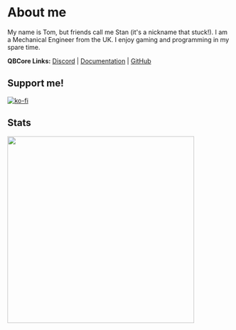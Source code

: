 # About me
My name is Tom, but friends call me Stan (it's a nickname that stuck!). I am a Mechanical Engineer from the UK. I enjoy gaming and programming in my spare time.  
  
**QBCore Links:** [Discord](https://discord.gg/qbcore) | [Documentation](https://docs.qbcore.org/qbcore-documentation/) | [GitHub](https://github.com/qbcore-framework)

## Support me!
[![ko-fi](https://ko-fi.com/img/githubbutton_sm.svg)](https://ko-fi.com/Z8Z7D37OG)

## Stats
<p>
<a href=https://ko-fi.com/Z8Z7D37OG><img width="420" src=https://github-readme-stats.vercel.app/api?username=tom-osborne&count_private=true&show_icons=true&title_color=dc143c&text_color=ffffff&icon_color=dc143c&hide_border=true&bg_color=282a36&layout=compact&hide_title=false&hide_rank=false><a>
</p>
